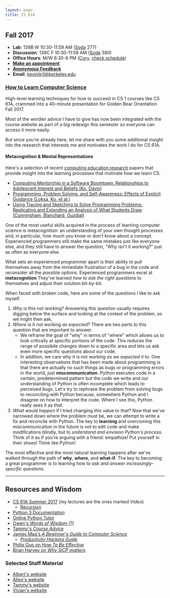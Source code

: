 ```yaml
---
layout: page
title: CS 61A
---
```


## Fall 2017

- **Lab**: 139B W 10:30-11:59 AM ([Soda][] 277)
- **Discussion**: 139C F 10:30-11:59 AM ([Soda][] 380)
- **Office Hours**: M/W 6:30-8 PM ([Cory][], [check schedule][oh])
- **[Make an appointment][calendar appointment]**
- **[Anonymous Feedback][]**
- **Email**: <kevinlin1@berkeley.edu>

### [How to Learn Computer Science](/gbo)

High-level learning techniques for how to succeed in CS 1 courses like CS 61A,
crammed into a 40-minute presentation for Golden Bear Orientation Fall 2017.

Most of the wordier advice I have to give has now been integrated with the
course website as part of a big redesign this semester so everyone can access
it more easily.

But since you're already here, let me share with you some additional insight
into the research that interests me and motivates the work I do for CS 61A.

#### Metacognition & Mental Representations

Here's a selection of recent [computing education research][cer] papers that
provide insight into the learning processes that motivate how we learn CS.

[cer]: https://faculty.washington.edu/ajko/cer

- [Computing Mentorship in a Software Boomtown: Relationships to Adolescent
Interest and Beliefs (Ko, Davis)](https://faculty.washington.edu/ajko/papers/Ko2017Mentorship.pdf)
- [Programming, Problem Solving, and Self-Awareness: Effects of Explicit
Guidance (Loksa, Ko, et al.)](http://dl.acm.org/authorize?N04874)
- [Using Tracing and Sketching to Solve Programming Problems: Replicating and
Extending an Analysis of What Students Draw (Cunningham, Blanchard, Guzdial)](https://doi.org/10.1145/3105726.3106190)

One of the most useful skills acquired in the process of learning computer
science is metacognition: an understanding of your own thought processes and,
in particular, how much you know or don't know about a concept. Experienced
programmers still make the same mistakes just like everyone else, and they
still have to answer the question, "Why isn't it working?" just as often as
everyone else.

What sets an experienced programmer apart is their ability to pull themselves
away from the immediate frustration of a bug in the code and reconsider all the
possible options. Experienced programmers excel at **metacognition** They've
learned *how to ask the right questions* to themselves and adjust their
solution bit-by-bit.

When faced with broken code, here are some of the questions I like to ask
myself.

1. *Why* is this not working? Answering this question usually requires digging
   below the surface and looking at the context of the problem, so we might
then ask,
2. *Where* is it not working *as expected*? There are two parts to this
   question that are important to answer.
    - We reframe the goal of "why" in terms of "where" which allows us to look
      critically at specific portions of the code. This reduces the range of
possibile changes down to a specific area and lets us ask even more specific
questions about our code.
    - In addition, we care why it is not working *as we expected it to*. One
      interesting observations that has been made about programming is that
there are actually no such things as bugs or programming errors in the world,
just **miscommunication**. Python executes code in a certain, predetermined
pattern but the code we write and *our* understanding of Python is often
incomplete which leads to perceived bugs. Let's try to rephrase the problem
from solving bugs to reconciling with Python because, somewhere Python and I
disagree on how to interpret the code. Where I see *this*, Python really sees
it as *that*.
3. *What would happen* if I tried changing *this* value to *that*? Now that
we've narrowed down where the problem must be, we can attempt to write a fix
and reconcile with Python. The key to **learning** and overcoming this
miscommunication in the future is not to edit code and make modifications
blindly, but to *understand and envision Python's process*. Think of it as if
you're arguing with a friend: empathize! Put yourself in their shoes! Think
like Python!

The most effective and the most natural learning happens after we've walked
through the path of **why**, **where**, and **what-if**. The key to becoming a
great programmer is to learning how to *ask and answer increasingly-specific
questions*.

----------

## Resources and Wisdom

- [CS 61A Summer 2017][su17] (my lectures are the ones marked *Video*)
    - [Recursion][]
- [Python 3 Documentation][python doc]
- [Online Python Tutor][python tutor]
- [Owen's *Words of Wisdom (?)*][owen advice]
- [Tammy's *Course Advice*][tammy advice]
- [James Maa's *A Beginner's Guide to Computer Science*][james maa advice]
    - [*Productivity Hacking Guide*][james maa productivity]
- [Philip Guo on *How To Be Effective*][philip guo advice]
- [Brian Harvey on *Why SICP matters*][bh advice]

[su17]: http://inst.eecs.berkeley.edu/~cs61a/su17/
[recursion]: https://docs.google.com/presentation/d/1IfXHf_LkgmHK5X9z5EVMovmY6b371uNlG3IzSnc7zbg/edit?usp=sharing
[python doc]: https://docs.python.org/3/
[python tutor]: http://tutor.cs61a.org/
[owen advice]: http://owenjow.xyz/cs61a/words-of-wisdom/
[tammy advice]: http://tmmydngyn.com/cs61a-resources/other/exams.html
[james maa advice]: http://www.jamesmaa.com/2013/08/26/a-beginners-guide-to-computer-science/
[james maa productivity]: http://www.jamesmaa.com/2012/12/02/james-maas-productivity-hacking-guide/
[philip guo advice]: http://www.pgbovine.net/productivity-tips.htm
[bh advice]: https://people.eecs.berkeley.edu/~bh/sicp.html

### Selected Staff Material

- [Albert's website][albert]
- [Allen's website][allen]
- [Tammy's website][tammy]
- [Vivian's website][vivian]

[albert]: http://albertwu.org/cs61a/
[allen]: http://aguo.us/cs61a/
[tammy]: http://tmmydngyn.com/cs61a/
[vivian]: http://www.vivi.sh/cs61a

[calendar appointment]: /meet
[anonymous feedback]: https://docs.google.com/forms/d/e/1FAIpQLSfucwcOEoD1VDpfHVfEUSLIgzojpwIBEjCl6IDKzgrqU_Q-qQ/viewform

[soda]: http://www.berkeley.edu/map?soda
[cory]: http://www.berkeley.edu/map/?cory
[morgan]: http://www.berkeley.edu/map?morgan
[oh]: https://cs61a.org/office-hours.html
